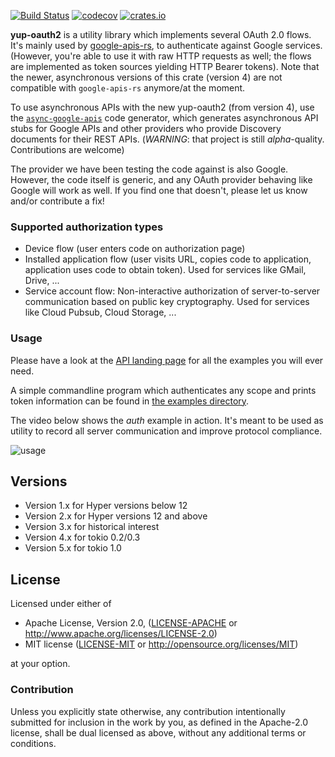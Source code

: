 [![Build
Status](https://travis-ci.org/dermesser/yup-oauth2.svg)](https://travis-ci.org/dermesser/yup-oauth2)
[![codecov](https://codecov.io/gh/dermesser/yup-oauth2/branch/master/graph/badge.svg)](https://codecov.io/gh/dermesser/yup-oauth2)
[![crates.io](https://img.shields.io/crates/v/yup-oauth2.svg)](https://crates.io/crates/yup-oauth2)

**yup-oauth2** is a utility library which implements several OAuth 2.0 flows. It's mainly used by
[google-apis-rs](https://github.com/Byron/google-apis-rs), to authenticate against Google services.
(However, you're able to use it with raw HTTP requests as well; the flows are implemented as token
sources yielding HTTP Bearer tokens). Note that the newer, asynchronous versions of this crate
(version 4) are not compatible with `google-apis-rs` anymore/at the moment.

To use asynchronous APIs with the new yup-oauth2 (from version 4), use the
[`async-google-apis`](https://github.com/dermesser/async-google-apis) code
generator, which generates asynchronous API stubs for Google APIs and other
providers who provide Discovery documents for their REST APIs. (*WARNING*: that
project is still *alpha*-quality. Contributions are welcome)

The provider we have been testing the code against is also Google. However, the code itself is
generic, and any OAuth provider behaving like Google will work as well. If you find one that
doesn't, please let us know and/or contribute a fix!

### Supported authorization types

* Device flow (user enters code on authorization page)
* Installed application flow (user visits URL, copies code to application, application uses
  code to obtain token). Used for services like GMail, Drive, ...
* Service account flow: Non-interactive authorization of server-to-server communication based on
  public key cryptography. Used for services like Cloud Pubsub, Cloud Storage, ...

### Usage

Please have a look at the [API landing page][API-docs] for all the examples you will ever need.

A simple commandline program which authenticates any scope and prints token information can be found
in [the examples directory][examples].

The video below shows the *auth* example in action. It's meant to be used as utility to record all
server communication and improve protocol compliance.

![usage][auth-usage]

## Versions

* Version 1.x for Hyper versions below 12
* Version 2.x for Hyper versions 12 and above
* Version 3.x for historical interest
* Version 4.x for tokio 0.2/0.3
* Version 5.x for tokio 1.0

## License

Licensed under either of

 * Apache License, Version 2.0, ([LICENSE-APACHE](LICENSE-APACHE) or
         http://www.apache.org/licenses/LICENSE-2.0)
 * MIT license ([LICENSE-MIT](LICENSE-MIT) or http://opensource.org/licenses/MIT)

at your option.

### Contribution

Unless you explicitly state otherwise, any contribution intentionally submitted for inclusion in the
work by you, as defined in the Apache-2.0 license, shall be dual licensed as above, without any
additional terms or conditions.


[API-docs]: https://docs.rs/yup-oauth2/
[examples]: https://github.com/dermesser/yup-oauth2/tree/master/examples
[auth-usage]: https://raw.githubusercontent.com/dermesser/yup-oauth2/master/examples/auth.rs-usage.gif

